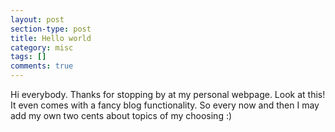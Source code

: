 ```yaml
---
layout: post
section-type: post
title: Hello world
category: misc
tags: []
comments: true
---
```

Hi everybody. Thanks for stopping by at my personal webpage. Look at this! It
even comes with a fancy blog functionality. So every now and then I may add my
own two cents about topics of my choosing :)
